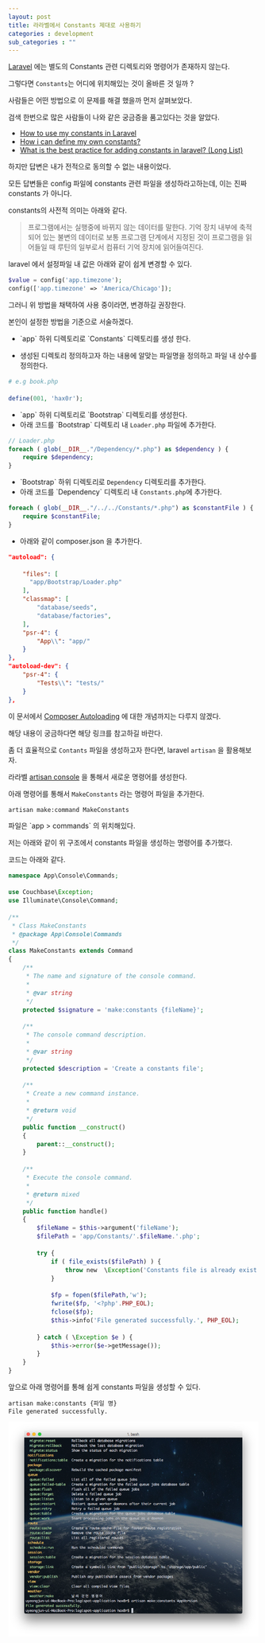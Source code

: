 ```yaml
---
layout: post
title: 라라벨에서 Constants 제대로 사용하기
categories : development
sub_categories : ""
---
```


[Laravel](https://laravel.com/) 에는 별도의 Constants 관련 디렉토리와 명령어가 존재하지 않는다.

그렇다면 `Constants`는 어디에 위치해있는 것이 올바른 것 일까 ?

  
사람들은 어떤 방법으로 이 문제를 해결 했을까 먼저 살펴보았다.

검색 한번으로 많은 사람들이 나와 같은 궁금증을 품고있다는 것을 알았다.

  

*   [How to use my constants in Laravel](https://laravel.io/forum/06-05-2014-how-to-use-my-constants-in-larvel)
*   [How i can define my own constants?](https://laracasts.com/discuss/channels/laravel/l51-how-i-can-define-my-own-constants?page=1)
*   [What is the best practice for adding constants in laravel? (Long List)](https://stackoverflow.com/questions/42155536/what-is-the-best-practice-for-adding-constants-in-laravel-long-list)

  

하지만 답변은 내가 전적으로 동의할 수 없는 내용이었다.

모든 답변들은 config 파일에 constants 관련 파일을 생성하라고하는데, 이는 진짜 constants 가 아니다.

constants의 사전적 의미는 아래와 같다.

  

> 프로그램에서는 실행중에 바뀌지 않는 데이터를 말한다. 기억 장치 내부에 축적되어 있는 불변의 데이터로 보통 프로그램 단계에서 지정된 것이 프로그램을 읽어들일 때 루틴의 일부로서 컴퓨터 기억 장치에 읽어들여진다.


laravel 에서 설정파일 내 값은 아래와 같이 쉽게 변경할 수 있다.


```php
$value = config('app.timezone');
config(['app.timezone' => 'America/Chicago']);
```
  

그러니 위 방법을 채택하여 사용 중이라면, 변경하길 권장한다.

본인이 설정한 방법을 기준으로 서술하겠다.
 
 * \`app\` 하위 디렉토리로 \`Constants\` 디렉토리를 생성 한다.

- 생성된 디렉토리 정의하고자 하는 내용에 알맞는 파일명을 정의하고 파일 내 상수를 정의한다.

```php
# e.g book.php

define(001, 'hax0r');
```
 
 * \`app\` 하위 디렉토리로 \`Bootstrap\` 디렉토리를 생성한다.
 * 아래 코드를 \`Bootstrap\` 디렉토리 내 `Loader.php` 파일에 추가한다.

```php
// Loader.php
foreach ( glob(__DIR__."/Dependency/*.php") as $dependency ) {
    require $dependency;
}
```

 * \`Bootstrap\` 하위 디렉토리로 `Dependency` 디렉토리를 추가한다.
 * 아래 코드를 \`Dependency\` 디렉토리 내 `Constants.php`에 추가한다.

```php
foreach ( glob(__DIR__."/../../Constants/*.php") as $constantFile ) {
    require $constantFile;
}
```
 * 아래와 같이 composer.json 을 추가한다.

```json
"autoload": {

    "files": [
      "app/Bootstrap/Loader.php"
    ],
    "classmap": [
        "database/seeds",
        "database/factories",
    ],
    "psr-4": {
        "App\\": "app/"
    }
},
"autoload-dev": {
    "psr-4": {
        "Tests\\": "tests/"
    }
},
```
  

이 문서에서 [Composer Autoloading](https://getcomposer.org/doc/01-basic-usage.md#autoloading) 에 대한 개념까지는 다루지 않겠다.

해당 내용이 궁금하다면 해당 링크를 참고하길 바란다.

좀 더 효율적으로 `Contants` 파일을 생성하고자 한다면, laravel `artisan` 을 활용해보자.

라라벨 [artisan console](https://laravel.com/docs/5.5/artisan) 을 통해서 새로운 명령어를 생성한다.

아래 명령어를 통해서 `MakeConstants` 라는 명령어 파일을 추가한다.

  
```
artisan make:command MakeConstants
```
  

파일은 \`app > commands\` 의 위치해있다.

저는 아래와 같이 위 구조에서 constants 파일을 생성하는 명령어를 추가했다.


코드는 아래와 같다.

  
```php
namespace App\Console\Commands;

use Couchbase\Exception;
use Illuminate\Console\Command;

/**
 * Class MakeConstants
 * @package App\Console\Commands
 */
class MakeConstants extends Command
{
    /**
     * The name and signature of the console command.
     *
     * @var string
     */
    protected $signature = 'make:constants {fileName}';

    /**
     * The console command description.
     *
     * @var string
     */
    protected $description = 'Create a constants file';

    /**
     * Create a new command instance.
     *
     * @return void
     */
    public function __construct()
    {
        parent::__construct();
    }

    /**
     * Execute the console command.
     *
     * @return mixed
     */
    public function handle()
    {
        $fileName = $this->argument('fileName');
        $filePath = 'app/Constants/'.$fileName.'.php';

        try {
            if ( file_exists($filePath) ) {
                throw new  \Exception('Constants file is already exist.');
            }

            $fp = fopen($filePath,'w');
            fwrite($fp, '<?php'.PHP_EOL);
            fclose($fp);
            $this->info('File generated successfully.', PHP_EOL);

        } catch ( \Exception $e ) {
            $this->error($e->getMessage());
        }
    }
}
```
  

앞으로 아래 명령어를 통해 쉽게 constants 파일을 생성할 수 있다.

```
artisan make:constants {파일 명}
File generated successfully.
```  
    
![스크린샷%202018-01-12%20오후%2012.05.24](/assets/images/posts/857/스크린샷%202018-01-12%20오후%2012.05.24.png)
